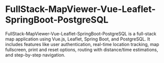 # FullStack-MapViewer-Vue-Leaflet-SpringBoot-PostgreSQL
FullStack-MapViewer-Vue-Leaflet-SpringBoot-PostgreSQL is a full-stack map application using Vue.js, Leaflet, Spring Boot, and PostgreSQL. It includes features like user authentication, real-time location tracking, map fullscreen, print and reset options, routing with distance/time estimations, and step-by-step navigation.
